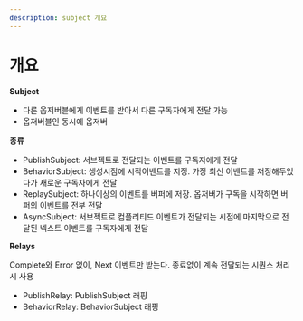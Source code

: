 ```yaml
---
description: subject 개요
---
```


# 개요

**Subject**

* 다른 옵저버블에게 이벤트를 받아서 다른 구독자에게 전달 가능
* 옵저버블인 동시에 옵저버

**종류**

* PublishSubject: 서브젝트로 전달되는 이벤트를 구독자에게 전달
* BehaviorSubject: 생성시점에 시작이벤트를 지정. 가장 최신 이벤트를 저장해두었다가 새로운 구독자에게 전달
* ReplaySubject: 하나이상의 이벤트를 버퍼에 저장. 옵저버가 구독을 시작하면 버퍼의 이벤트를 전부 전달
* AsyncSubject: 서브젝트로 컴플리티드 이벤트가 전달되는 시점에 마지막으로 전달된 넥스트 이벤트를 구독자에게 전달

**Relays**

Complete와 Error 없이, Next 이벤트만 받는다. 종료없이 계속 전달되는 시퀀스 처리시 사용

* PublishRelay: PublishSubject 래핑
* BehaviorRelay: BehaviorSubject 래핑
